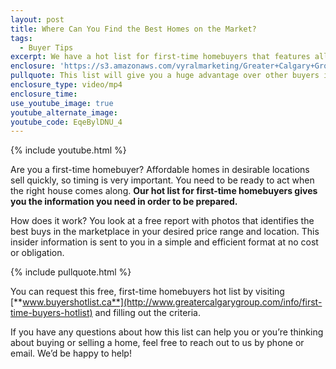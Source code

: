 ```yaml
---
layout: post
title: Where Can You Find the Best Homes on the Market?
tags:
  - Buyer Tips
excerpt: We have a hot list for first-time homebuyers that features all the best new properties in all the most desirable locations. Here’s where you can find it.
enclosure: 'https://s3.amazonaws.com/vyralmarketing/Greater+Calgary+Group/Greater+Calgary+Group-+A+hot+list+for+first-time+homebuyers.mp4'
pullquote: This list will give you a huge advantage over other buyers in the marketplace.
enclosure_type: video/mp4
enclosure_time:
use_youtube_image: true
youtube_alternate_image:
youtube_code: EqeBylDNU_4
---
```



{% include youtube.html %}

Are you a first-time homebuyer? Affordable homes in desirable locations sell quickly, so timing is very important. You need to be ready to act when the right house comes along. **Our hot list for first-time homebuyers gives you the information you need in order to be prepared.**

How does it work? You look at a free report with photos that identifies the best buys in the marketplace in your desired price range and location. This insider information is sent to you in a simple and efficient format at no cost or obligation.

{% include pullquote.html %}

You can request this free, first-time homebuyers hot list by visiting [**www.buyershotlist.ca**](http://www.greatercalgarygroup.com/info/first-time-buyers-hotlist) and filling out the criteria.

If you have any questions about how this list can help you or you’re thinking about buying or selling a home, feel free to reach out to us by phone or email. We’d be happy to help!